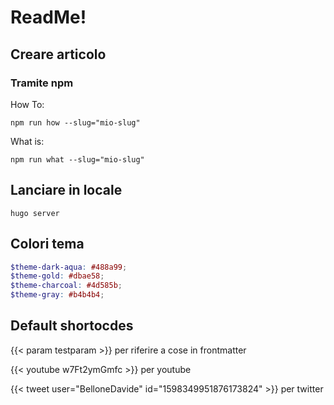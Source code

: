 # ReadMe!

## Creare articolo

### Tramite npm

How To:

```plaintext
npm run how --slug="mio-slug"
```

What is:

```plaintext
npm run what --slug="mio-slug"
```
 
 
## Lanciare in locale

```plaintext
hugo server
```
 
## Colori tema

```scss
$theme-dark-aqua: #488a99;
$theme-gold: #dbae58;
$theme-charcoal: #4d585b;
$theme-gray: #b4b4b4;
```

## Default shortocdes

{{< param testparam >}} per riferire a cose in frontmatter

{{< youtube w7Ft2ymGmfc >}} per youtube

{{< tweet user="BelloneDavide" id="1598349951876173824" >}} per twitter
